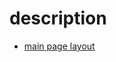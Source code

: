 # description

- [main page layout](https://github.com/tonytvo/refactor-to-strategy-domain/blob/main/README.md)